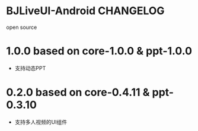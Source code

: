 # BJLiveUI-Android CHANGELOG

open source

1.0.0 based on core-1.0.0 & ppt-1.0.0
==============
- 支持动态PPT

0.2.0 based on core-0.4.11 & ppt-0.3.10
==============
- 支持多人视频的UI组件